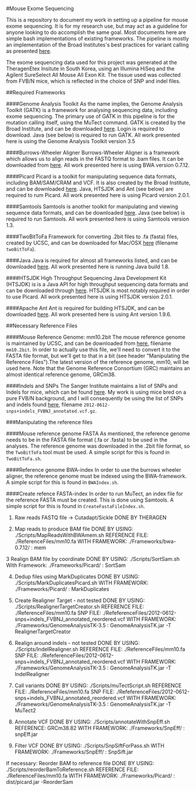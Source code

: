 #Mouse Exome Sequencing

This is a repository to document my work in setting up a pipeline for mouse exome sequencing. It is for my research use, but may act as a guideline for anyone looking to do accomplish the same goal. Most documents here are simple bash implementations of existing frameworks. The pipeline is mostly an implementation of the Broad Institutes's best practices for variant calling as presented [here](https://www.broadinstitute.org/gatk/guide/best-practices.php).

The exome sequencing data used for this project was generated at the TheragenEtex Insitute in South Korea, using an Illumina HiSeq and the Agilent SureSelect All Mouse All Exon Kit. The tissue used was collected from FVB/N mice, which is reflected in the choice of SNP and indel files.


##Required Frameworks

####Genome Analysis Toolkit
As the name implies, the Genome Analysis Toolkit (GATK) is a framework for analysing sequencing data, including exome sequencing. The primary use of GATK in this pipeline is for the mutation calling itself, using the MuTect command. GATK is created by the Broad Institute, and can be downloaded [here](https://www.broadinstitute.org/gatk/download/). Login is required to download. Java (see below) is required to run GATK. All work presented here is using the Genome Analysis Toolkit version 3.5

####Burrows-Wheeler Aligner
Burrows-Wheeler Aligner is a framework which allows us to align reads in the FASTQ format to .bam files. It can be downloaded from [here](http://bio-bwa.sourceforge.net/). All work presented here is using BWA version 0.7.12.

####Picard
Picard is a toolkit for manipulating sequence data formats, including BAM/SAM/CRAM and VCF. It is also created by the Broad Institute, and can be downloaded [here](http://broadinstitute.github.io/picard/). Java, HTSJDK and Ant (see below) are required to rum Picard. All work presented here is using Picard version 2.0.1. 

####Samtools
Samtools is another toolkit for manipulating and viewing sequence data formats, and can be downloaded [here](http://www.htslib.org/). Java (see below) is required to run Samtools. All work presented here is using Samtools version 1.3.

####TwoBitToFa
Framework for converting .2bit files to .fa (fasta) files, created by UCSC, and can be downloaded for Mac/OSX [here](http://hgdownload.cse.ucsc.edu/admin/exe/macOSX.x86_64/) (filename `twoBitToFa`).

####Java
Java is required for almost all frameworks listed, and can be downloaded [here](https://java.com/en/download/). All work presented here is running Java build 1.8.

####HTSJDK
High Throughput Sequencing Java Development Kit (HTSJDK) is is a Java API for high throughput sequencing data formats and can be downloaded through [here](http://samtools.github.io/htsjdk/). HTSJDK is most notably required in order to use Picard. All work presented here is using HTSJDK version 2.0.1. 

####Apache Ant
Ant is required for building HTSJDK, and can be downloaded [here](http://ant.apache.org/). All work presented here is using Ant version 1.9.6.


##Necessary Reference Files

####Mouse Reference Genome: mm10.2bit
The mouse reference genome is maintained by UCSC, and can be downloaded from [here](http://hgdownload.cse.ucsc.edu/goldenPath/mm10/bigZips/), filename `mm10.2bit`. In order to actually use this file, we'll need to convert it to the FASTA file format, but we'll get to that in a bit (see header "Manipulating the Reference Files").The latest version of the reference genome, mm10, will be used here. Note that the Genome Reference Consortium (GRC) maintains an almost identical reference genome, GRCm38.

####Indels and SNPs
The Sanger Institute maintains a list of SNPs and Indels for mice, which can be found [here](ftp://ftp-mouse.sanger.ac.uk/). My work is using mice bred on a pure FVB/N background, and I will consequently be using the list of SNPs and indels found [here](ftp://ftp-mouse.sanger.ac.uk/REL-1206-FVBNJ/), filename `2012-0612-snps+indels_FVBNJ_annotated.vcf.gz`.

###Manipulating the reference files

####Mouse reference genome FASTA
As mentioned, the reference genome needs to be in the FASTA file format (.fa or .fasta) to be used in the analyses. The reference genome was downloaded in the .2bit file format, so the `TwoBitToFa` tool must be used. A simple script for this is found in `TwoBitToFa.sh`.

####Reference genome BWA-index
In order to use the burrows wheeler aligner, the reference genome must be indexed using the BWA-framework. A simple script for this is found in `BWAIndex.sh`.

####Create refence FASTA-index
In order to run MuTect, an index file for the reference FASTA must be created. This is done using Samtools. A simple script for this is found in `CreateFastaFileIndex.sh`.








1) Raw reads FASTQ file -> Cutadapt/Sickle
	DONE BY THERAGEN

2) Map reads to produce BAM file 
	DONE BY USING:		./Scripts/MapReadsWithBWAmem.sh
	REFERENCE FILE: 	./ReferenceFiles/mm10.fa
	WITH FRAMEWORK:		./Frameworks/bwa-0.7.12/	:	mem

3 Realign BAM file by coordinate
	DONE BY USING: 		./Scripts/SortSam.sh
	With Framework:		./Frameworks/Picard/		:	SortSam

4) Dedup files using MarkDuplicates
	DONE BY USING:		./Scripts/MarkDuplicatesPicard.sh
	WITH FRAMEWORK:		./Frameworks/Picard/		:	MarkDuplicates

5) Create Realigner Target 		- not tested
	DONE BY USING:		./Scripts/RealignerTargetCreator.sh
	REFERENCE FILE: 	./ReferenceFiles/mm10.fa
	SNP FILE: 		./RefeferenceFiles/2012-0612-snps+indels_FVBNJ_annotated_reordered.vcf
	WITH FRAMEWORK:		./Frameworks/GenomeAnalysisTK-3.5 : GenomeAnalysisTK.jar	-T RealignerTargetCreator

6) Realign around indels		- not tested
	DONE BY USING:		./Scripts/IndelRealigner.sh
	REFERENCE FILE: 	./ReferenceFiles/mm10.fa
	SNP FILE: 		./RefeferenceFiles/2012-0612-snps+indels_FVBNJ_annotated_reordered.vcf
	WITH FRAMEWORK:		./Frameworks/GenomeAnalysisTK-3.5 : GenomeAnalysisTK.jar	-T IndelRealigner

7) Call variants
	DONE BY USING: 		./Scripts/muTectScript.sh
	REFERENCE FILE:		./ReferenceFiles/mm10.fa
	SNP FILE: 		./RefeferenceFiles/2012-0612-snps+indels_FVBNJ_annotated_reordered.vcf
	WITH FRAMEWORK:		./Frameworks/GenomeAnalysisTK-3.5 : GenomeAnalysisTK.jar	-T MuTect2

8) Annotate VCF
	DONE BY USING:		./Scripts/annotateWithSnpEff.sh
	REFERENCE:		GRCm38.82
	WITH FRAMEWORK:		./Frameworks/SnpEff/		:	snpEff.jar

9) Filter VCF
	DONE BY USING: 		./Scripts/SnpSiftForPass.sh
	WITH FRAMEWORK:		./Frameworks/SnpEff/		:	SnpSift.jar








If necessary:
Reorder BAM to reference file
	DONE BY USING:		./Scripts/reorderBamToReference.sh
	REFERENCE FILE:		./ReferenceFiles/mm10.fa
	WITH FRAMEWORK:		./Frameworks/Picard/	:	dist/picard.jar			-ReorderSam
